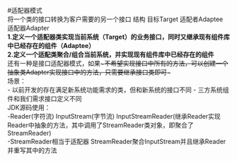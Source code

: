 #适配器模式  
将一个类的接口转换为客户需要的另一个接口
结构 目标Target 适配者Adaptee 适配器Adapter  
**1.定义一个适配器类实现当前系统（Target）的业务接口，同时又继承现有组件库中已经存在的组件（Adaptee）**  
**2.定义一个适配类聚合/组合当前系统，并实现现有组件库中已经存在的组件**  
还有一种是接口适配器模式，如果~~~不希望实现接口中所有的方法，可以创建一个抽象类Adapter实现接口中的方法，只需要继承接口类即可~~~  
场景：  
    - 以前开发的存在满足新系统功能需求的类，但和新系统的接口不同
    - 三方系统组件和我们需求接口定义不同  
JDK源码使用：  
    -Reader(字符流) InputStream(字节流) InputStreamReader(继承Reader实现Reader中抽象的方法，其中调用了StreamReader类对象，即聚合了StreamReader)  
    -StreamReader相当于适配器 StreamReader聚合InputStream并且继承Reader并重写其中的方法

